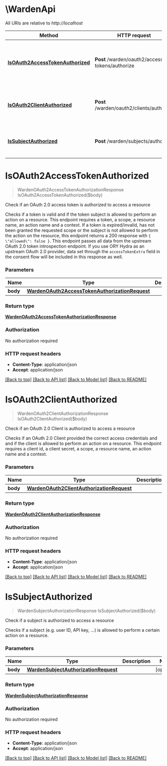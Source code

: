 # \WardenApi

All URIs are relative to *http://localhost*

Method | HTTP request | Description
------------- | ------------- | -------------
[**IsOAuth2AccessTokenAuthorized**](WardenApi.md#IsOAuth2AccessTokenAuthorized) | **Post** /warden/oauth2/access-tokens/authorize | Check if an OAuth 2.0 access token is authorized to access a resource
[**IsOAuth2ClientAuthorized**](WardenApi.md#IsOAuth2ClientAuthorized) | **Post** /warden/oauth2/clients/authorize | Check if an OAuth 2.0 Client is authorized to access a resource
[**IsSubjectAuthorized**](WardenApi.md#IsSubjectAuthorized) | **Post** /warden/subjects/authorize | Check if a subject is authorized to access a resource


# **IsOAuth2AccessTokenAuthorized**
> WardenOAuth2AccessTokenAuthorizationResponse IsOAuth2AccessTokenAuthorized($body)

Check if an OAuth 2.0 access token is authorized to access a resource

Checks if a token is valid and if the token subject is allowed to perform an action on a resource. This endpoint requires a token, a scope, a resource name, an action name and a context.   If a token is expired/invalid, has not been granted the requested scope or the subject is not allowed to perform the action on the resource, this endpoint returns a 200 response with `{ \"allowed\": false }`.   This endpoint passes all data from the upstream OAuth 2.0 token introspection endpoint. If you use ORY Hydra as an upstream OAuth 2.0 provider, data set through the `accessTokenExtra` field in the consent flow will be included in this response as well.


### Parameters

Name | Type | Description  | Notes
------------- | ------------- | ------------- | -------------
 **body** | [**WardenOAuth2AccessTokenAuthorizationRequest**](WardenOAuth2AccessTokenAuthorizationRequest.md)|  | [optional] 

### Return type

[**WardenOAuth2AccessTokenAuthorizationResponse**](wardenOAuth2AccessTokenAuthorizationResponse.md)

### Authorization

No authorization required

### HTTP request headers

 - **Content-Type**: application/json
 - **Accept**: application/json

[[Back to top]](#) [[Back to API list]](../README.md#documentation-for-api-endpoints) [[Back to Model list]](../README.md#documentation-for-models) [[Back to README]](../README.md)

# **IsOAuth2ClientAuthorized**
> WardenOAuth2ClientAuthorizationResponse IsOAuth2ClientAuthorized($body)

Check if an OAuth 2.0 Client is authorized to access a resource

Checks if an OAuth 2.0 Client provided the correct access credentials and and if the client is allowed to perform an action on a resource. This endpoint requires a client id, a client secret, a scope, a resource name, an action name and a context.


### Parameters

Name | Type | Description  | Notes
------------- | ------------- | ------------- | -------------
 **body** | [**WardenOAuth2ClientAuthorizationRequest**](WardenOAuth2ClientAuthorizationRequest.md)|  | [optional] 

### Return type

[**WardenOAuth2ClientAuthorizationResponse**](wardenOAuth2ClientAuthorizationResponse.md)

### Authorization

No authorization required

### HTTP request headers

 - **Content-Type**: application/json
 - **Accept**: application/json

[[Back to top]](#) [[Back to API list]](../README.md#documentation-for-api-endpoints) [[Back to Model list]](../README.md#documentation-for-models) [[Back to README]](../README.md)

# **IsSubjectAuthorized**
> WardenSubjectAuthorizationResponse IsSubjectAuthorized($body)

Check if a subject is authorized to access a resource

Checks if a subject (e.g. user ID, API key, ...) is allowed to perform a certain action on a resource.


### Parameters

Name | Type | Description  | Notes
------------- | ------------- | ------------- | -------------
 **body** | [**WardenSubjectAuthorizationRequest**](WardenSubjectAuthorizationRequest.md)|  | [optional] 

### Return type

[**WardenSubjectAuthorizationResponse**](wardenSubjectAuthorizationResponse.md)

### Authorization

No authorization required

### HTTP request headers

 - **Content-Type**: application/json
 - **Accept**: application/json

[[Back to top]](#) [[Back to API list]](../README.md#documentation-for-api-endpoints) [[Back to Model list]](../README.md#documentation-for-models) [[Back to README]](../README.md)

